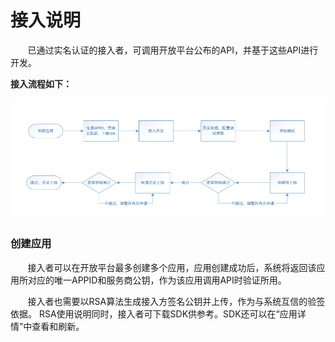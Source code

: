 # 接入说明

&nbsp; &nbsp; &nbsp; &nbsp;已通过实名认证的接入者，可调用开放平台公布的API，并基于这些API进行开发。

**接入流程如下：**

![](接入流程.png)

### 创建应用

&nbsp; &nbsp; &nbsp; &nbsp;接入者可以在开放平台最多创建多个应用，应用创建成功后，系统将返回该应用所对应的唯一APPID和服务商公钥，作为该应用调用API时验证所用。

&nbsp; &nbsp; &nbsp; &nbsp;接入者也需要以RSA算法生成接入方签名公钥并上传，作为与系统互信的验签依据。 RSA使用说明同时，接入者可下载SDK供参考。SDK还可以在“应用详情”中查看和刷新。